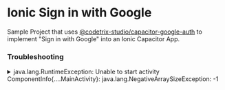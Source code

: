 # Ionic Sign in with Google
Sample Project that uses [@codetrix-studio/capacitor-google-auth](https://www.npmjs.com/package/@codetrix-studio/capacitor-google-auth) to implement "Sign in with Google" into an Ionic Capacitor App.

### Troubleshooting
<details>
  <summary>java.lang.RuntimeException: Unable to start activity ComponentInfo{....MainActivity}: java.lang.NegativeArraySizeException: -1</summary>
  
You probably missed to add the plugin configuration in `capacitor.config.ts`:
```js
{
  plugins: {
    GoogleAuth: {
      scopes: ['profile', 'email'],
      serverClientId: 'xxxxxx-xxxxxxxxxxxxxxxxxx.apps.googleusercontent.com',
      forceCodeForRefreshToken: true
    }
  }
}
```
Don't forget to run `npx cap sync android` after editing `capacitor.config.ts`.
</details>

